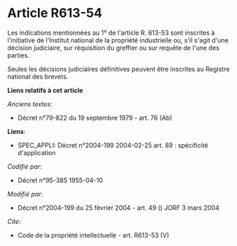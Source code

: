 # Article R613-54

Les indications mentionnées au 1° de l'article R. 613-53 sont inscrites à l'initiative de l'Institut national de la propriété
industrielle ou, s'il s'agit d'une décision judiciaire, sur réquisition du greffier ou sur requête de l'une des parties. 

Seules les décisions judiciaires définitives peuvent être inscrites au Registre national des brevets.

**Liens relatifs à cet article**

_Anciens textes_:

  - Décret n°79-822 du 19 septembre 1979 - art. 76 (Ab)

**Liens**:

  - SPEC_APPLI: Décret n°2004-199 2004-02-25 art. 89 : spécificité d'application

_Codifié par_:

  - Décret n°95-385 1955-04-10

_Modifié par_:

  - Décret n°2004-199 du 25 février 2004 - art. 49 () JORF 3 mars 2004

_Cite_:

  - Code de la propriété intellectuelle - art. R613-53 (V)
